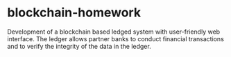 # blockchain-homework
Development of a blockchain based ledged system with user-friendly web interface. The ledger allows partner banks to conduct financial transactions and to verify the integrity of the data in the ledger.
